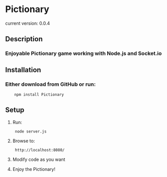 # Pictionary #
current version: 0.0.4

## Description ##

### Enjoyable Pictionary game working with Node.js and Socket.io ###

## Installation ##

### Either download from GitHub or run: ###

		npm install Pictionary

## Setup ##

1. Run:

		node server.js

1. Browse to:

		http://localhost:8080/

1. Modify code as you want

1. Enjoy the Pictionary!